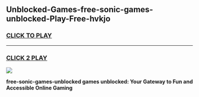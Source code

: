 
## Unblocked-Games-free-sonic-games-unblocked-Play-Free-hvkjo
<h3>
<a href="https://premium76.site?title=free-sonic-games-unblocked&ref=23A">CLICK TO PLAY</a></h3>
<hr>

<h3>
<a href="https://premium76.site?title=free-sonic-games-unblocked&ref=23A">CLICK 2 PLAY</a>
  
</h3>

<a href="https://premium76.site?title=free-sonic-games-unblocked&ref=23A"><img src="https://clearcache.store/games.png"></a>


**free-sonic-games-unblocked games unblocked: Your Gateway to Fun and Accessible Online Gaming**
